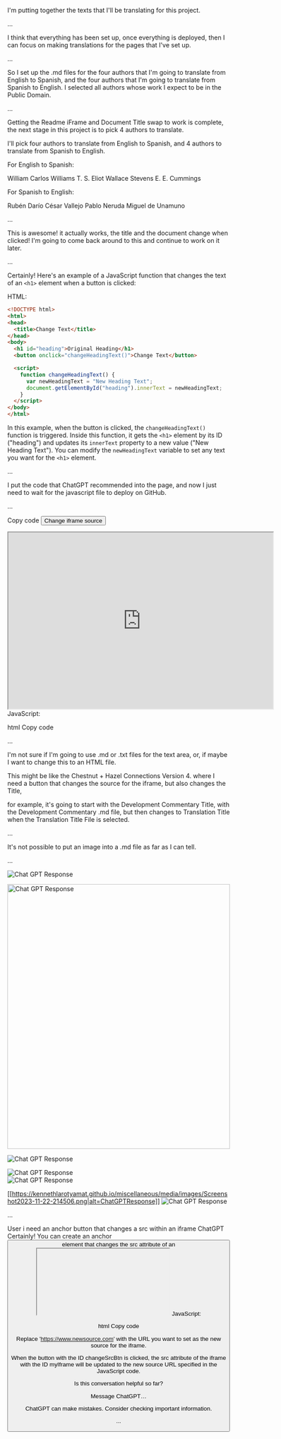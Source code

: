 I'm putting together the texts that I'll be translating for 
this project.

...

I think that everything has been set up, once everything is
deployed, then I can focus on making translations for the
pages that I've set up.

...

So I set up the .md files for the four authors that I'm going
to translate from English to Spanish, and the four authors
that I'm going to translate from Spanish to English. I selected
all authors whose work I expect to be in the Public Domain.

...

Getting the Readme iFrame and Document Title swap to work is complete,
the next stage in this project is to pick 4 authors to translate.

I'll pick four authors to translate from English to Spanish,
and 4 authors to translate from Spanish to English.

For English to Spanish:

William Carlos Williams
T. S. Eliot
Wallace Stevens
E. E. Cummings

For Spanish to English:

Rubén Darío
César Vallejo
Pablo Neruda
Miguel de Unamuno

...

This is awesome! it actually works, the title and the document
change when clicked! I'm going to come back around to this and
continue to work on it later.

...

Certainly! Here's an example of a JavaScript function that changes the text of an `<h1>` element when a button is clicked:

HTML:
```html
<!DOCTYPE html>
<html>
<head>
  <title>Change Text</title>
</head>
<body>
  <h1 id="heading">Original Heading</h1>
  <button onclick="changeHeadingText()">Change Text</button>

  <script>
    function changeHeadingText() {
      var newHeadingText = "New Heading Text";
      document.getElementById("heading").innerText = newHeadingText;
    }
  </script>
</body>
</html>
```

In this example, when the button is clicked, the `changeHeadingText()` function is triggered. Inside this function, it gets the `<h1>` element by its ID ("heading") and updates its `innerText` property to a new value ("New Heading Text"). You can modify the `newHeadingText` variable to set any text you want for the `<h1>` element.

...

I put the code that ChatGPT recommended into the page, and now
I just need to wait for the javascript file to deploy on GitHub.

...

Copy code
<button id="changeSrcBtn">Change iframe source</button>
<iframe id="myIframe" src="https://www.example.com" width="600" height="400"></iframe>
JavaScript:

html
Copy code
<script>
  document.getElementById('changeSrcBtn').addEventListener('click', function() {
    var newSource = 'https://www.newsource.com'; // Replace this URL with your desired source
    
    var iframe = document.getElementById('myIframe');
    iframe.src = newSource;
  });
</script>

...

I'm not sure if I'm going to use .md or .txt files for the text area, or, if maybe I want to change this to an HTML file.

This might be like the Chestnut + Hazel Connections Version 4. where I need a button that changes the source for the iframe, but also
changes the Title,

for example, it's going to start with the Development Commentary Title, with the Development Commentary .md file, 
but then changes to Translation Title when the Translation Title File is selected.

...

It's not possible to put an image into a .md file as far as I can tell.

...

![Chat GPT Response](https://kennethlarotyamat.github.io/miscellaneous/media/images/Screenshot2023-11-22-214506.png)

<img src="https://kennethlarotyamat.github.io/miscellaneous/media/images/Screenshot2023-11-22-214506.png" alt="Chat GPT Response" width="100%" height="600">

![Chat GPT Response](https://kennethlarotyamat.github.io/miscellaneous/media/images/Screenshot2023-11-22-214506.png|alt=ChatGPTResponse)  

![Chat GPT Response](https://kennethlarotyamat.github.io/miscellaneous/media/images/Screenshot2023-11-22-214506.png)  
![Chat GPT Response](https://kennethlarotyamat.github.io/miscellaneous/media/images/Screenshot2023-11-22-214506.png|alt=ChatGPTResponse)  

[[https://kennethlarotyamat.github.io/miscellaneous/media/images/Screenshot2023-11-22-214506.png|alt=ChatGPTResponse]]
![Chat GPT Response](https://kennethlarotyamat.github.io/miscellaneous/media/images/Screenshot2023-11-22-214506.png "Chat GPT Response")

...

User
i need an anchor button that changes a src within an iframe
ChatGPT
Certainly! You can create an anchor <button> element that changes the src attribute of an <iframe> using JavaScript. Here's an example:

HTML:

html
Copy code
<button id="changeSrcBtn">Change iframe source</button>
<iframe id="myIframe" src="https://www.example.com" width="600" height="400"></iframe>
JavaScript:

html
Copy code
<script>
  document.getElementById('changeSrcBtn').addEventListener('click', function() {
    var newSource = 'https://www.newsource.com'; // Replace this URL with your desired source
    
    var iframe = document.getElementById('myIframe');
    iframe.src = newSource;
  });
</script>
Replace 'https://www.newsource.com' with the URL you want to set as the new source for the iframe.

When the button with the ID changeSrcBtn is clicked, the src attribute of the iframe with the ID myIframe will be updated to the new source URL specified in the JavaScript code.





Is this conversation helpful so far?



Message ChatGPT…

ChatGPT can make mistakes. Consider checking important information.

...